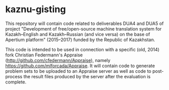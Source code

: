 # kaznu-gisting

This repository will contain code related to deliverables DUA4 and DUA5 of project "Development of free/open-source machine translation system for Kazakh–English and Kazakh–Russian (and vice versa) on the base of Apertium platform" (2015–2017) funded by the Republic of Kazakhstan. 


This code is intended to be used in connection with a specific (old, 2014) fork Christian Federmann's Appraise (http://github.com/cfedermann/Appraise), namely https://github.com/mlforcada/Appraise. It will contain code to generate problem sets to be uploaded to an Appraise server as well as code to post-process the result files produced by the server after the evaluation is complete.
